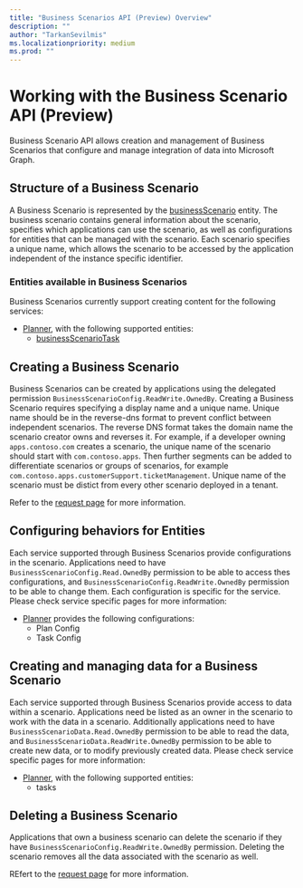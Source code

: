 ```yaml
---
title: "Business Scenarios API (Preview) Overview"
description: ""
author: "TarkanSevilmis"
ms.localizationpriority: medium
ms.prod: ""
---
```


# Working with the Business Scenario API (Preview)

Business Scenario API allows creation and management of Business Scenarios that configure and manage integration of data into Microsoft Graph.

## Structure of a Business Scenario

A Business Scenario is represented by the [businessScenario](businessscenario.md) entity. The business scenario contains general information about the scenario, specifies  which applications can use the scenario, as well as configurations for entities that can be managed with the scenario. Each scenario specifies a unique name, which allows the scenario to be accessed by the application independent of the instance specific identifier.

### Entities available in Business Scenarios

Business Scenarios currently support creating content for the following services:

* [Planner](businessscenario-planner-overview.md), with the following supported entities:
  * [businessScenarioTask](businessscenariotask.md)

## Creating a Business Scenario

Business Scenarios can be created by applications using the delegated permission `BusinessScenarioConfig.ReadWrite.OwnedBy`. Creating a Business Scenario requires specifying a display name and a unique name. Unique name should be in the reverse-dns format to prevent conflict between independent scenarios. The reverse DNS format takes the domain name the scenario creator owns and reverses it. For example, if a developer owning `apps.contoso.com` creates a scenario, the unique name of the scenario should start with `com.contoso.apps`. Then further segments can be added to differentiate scenarios or groups of scenarios, for example `com.contoso.apps.customerSupport.ticketManagement`. Unique name of the scenario must be distict from every other scenario deployed in a tenant.

Refer to the [request page](../api/solutionsroot-post-businessscenarios.md) for more information.

## Configuring behaviors for Entities

Each service supported through Business Scenarios provide configurations in the scenario. Applications need to have `BusinessScenarioConfig.Read.OwnedBy` permission to be able to access thes configurations, and `BusinessScenarioConfig.ReadWrite.OwnedBy` permission to be able to change them. Each configuration is specific for the service. Please check service specific pages for more information:

* [Planner](businessscenario-planner-overview.md) provides the following configurations:
  * Plan Config
  * Task Config

## Creating and managing data for a Business Scenario

Each service supported through Business Scenarios provide access to data within a scenario. Applications need be listed as an owner in the scenario to work with the data in a scenario. Additionally applications need to have `BusinessScenarioData.Read.OwnedBy` permission to be able to read the data, and `BusinessScenarioData.ReadWrite.OwnedBy` permission to be able to create new data, or to modify previously created data. Please check service specific pages for more information:

* [Planner](businessscenario-planner-overview.md), with the following supported entities:
  * tasks

## Deleting a Business Scenario

Applications that own a business scenario can delete the scenario if they have `BusinessScenarioConfig.ReadWrite.OwnedBy` permission. Deleting the scenario removes all the data associated with the scenario as well.

REfert to the [request page](../api/solutionsroot-delete-businessscenarios.md) for more information.